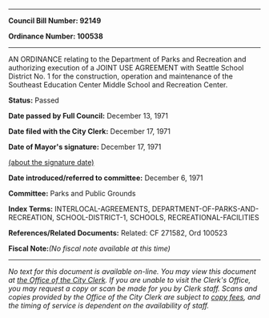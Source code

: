 

********

**Council Bill Number: 92149**
   
**Ordinance Number: 100538**
********

 AN ORDINANCE relating to the Department of Parks and Recreation and authorizing execution of a JOINT USE AGREEMENT with Seattle School District No. 1 for the construction, operation and maintenance of the Southeast Education Center Middle School and Recreation Center.

**Status:** Passed
   
**Date passed by Full Council:** December 13, 1971
   
**Date filed with the City Clerk:** December 17, 1971
   
**Date of Mayor's signature:** December 17, 1971
   
[(about the signature date)](/~public/approvaldate.htm)
   
   
   
**Date introduced/referred to committee:** December 6, 1971
   
**Committee:** Parks and Public Grounds
   
   
**Index Terms:** INTERLOCAL-AGREEMENTS, DEPARTMENT-OF-PARKS-AND-RECREATION, SCHOOL-DISTRICT-1, SCHOOLS, RECREATIONAL-FACILITIES

**References/Related Documents:** Related: CF 271582, Ord 100523

**Fiscal Note:**_(No fiscal note available at this time)_
********

_No text for this document is available on-line. You may view this document at [the Office of the City Clerk](http://www.seattle.gov/leg/clerk/contactUs.htm). If you are unable to visit the Clerk's Office, you may request a copy or scan be made for you by Clerk staff. Scans and copies provided by the Office of the City Clerk are subject to [copy fees](http://clerk.seattle.gov/~public/clerkfees.htm), and the timing of service is dependent on the availability of staff._

